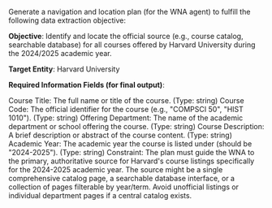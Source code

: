 Generate a navigation and location plan (for the WNA agent) to fulfill the following data extraction objective:

**Objective**: Identify and locate the official source (e.g., course catalog, searchable database) for all courses offered by Harvard University during the 2024/2025 academic year.

**Target Entity**: Harvard University

**Required Information Fields (for final output)**:

Course Title: The full name or title of the course. (Type: string)
Course Code: The official identifier for the course (e.g., "COMPSCI 50", "HIST 1010"). (Type: string)
Offering Department: The name of the academic department or school offering the course. (Type: string)
Course Description: A brief description or abstract of the course content. (Type: string)
Academic Year: The academic year the course is listed under (should be "2024-2025"). (Type: string)
Constraint: The plan must guide the WNA to the primary, authoritative source for Harvard's course listings specifically for the 2024-2025 academic year. The source might be a single comprehensive catalog page, a searchable database interface, or a collection of pages filterable by year/term. Avoid unofficial listings or individual department pages if a central catalog exists.